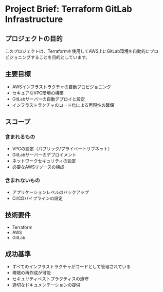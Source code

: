 # Project Brief: Terraform GitLab Infrastructure

## プロジェクトの目的
このプロジェクトは、Terraformを使用してAWS上にGitLab環境を自動的にプロビジョニングすることを目的としています。

## 主要目標
- AWSインフラストラクチャの自動プロビジョニング
- セキュアなVPC環境の構築
- GitLabサーバーの自動デプロイと設定
- インフラストラクチャのコード化による再現性の確保

## スコープ
### 含まれるもの
- VPCの設定（パブリック/プライベートサブネット）
- GitLabサーバーのデプロイメント
- ネットワークセキュリティの設定
- 必要なAWSリソースの構成

### 含まれないもの
- アプリケーションレベルのバックアップ
- CI/CDパイプラインの設定

## 技術要件
- Terraform
- AWS
- GitLab

## 成功基準
- すべてのインフラストラクチャがコードとして管理されている
- 環境の再作成が可能
- セキュリティベストプラクティスの遵守
- 適切なドキュメンテーションの提供
